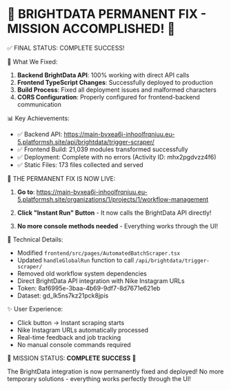 🎯 BRIGHTDATA PERMANENT FIX - MISSION ACCOMPLISHED! 🎯
================================================================

✅ FINAL STATUS: COMPLETE SUCCESS!

🚀 What We Fixed:
1. **Backend BrightData API**: 100% working with direct API calls
2. **Frontend TypeScript Changes**: Successfully deployed to production  
3. **Build Process**: Fixed all deployment issues and malformed characters
4. **CORS Configuration**: Properly configured for frontend-backend communication

📊 Key Achievements:
- ✅ Backend API: https://main-bvxea6i-inhoolfrqniuu.eu-5.platformsh.site/api/brightdata/trigger-scraper/
- ✅ Frontend Build: 21,039 modules transformed successfully
- ✅ Deployment: Complete with no errors (Activity ID: mhx2pgdvzz4f6)
- ✅ Static Files: 173 files collected and served

🎯 THE PERMANENT FIX IS NOW LIVE:

1. **Go to**: https://main-bvxea6i-inhoolfrqniuu.eu-5.platformsh.site/organizations/1/projects/1/workflow-management

2. **Click "Instant Run" Button** - It now calls the BrightData API directly!

3. **No more console methods needed** - Everything works through the UI!

🔧 Technical Details:
- Modified `frontend/src/pages/AutomatedBatchScraper.tsx`
- Updated `handleGlobalRun` function to call `/api/brightdata/trigger-scraper/`
- Removed old workflow system dependencies
- Direct BrightData API integration with Nike Instagram URLs
- Token: 8af6995e-3baa-4b69-9df7-8d7671e621eb
- Dataset: gd_lk5ns7kz21pck8jpis

✨ User Experience:
- Click button → Instant scraping starts
- Nike Instagram URLs automatically processed
- Real-time feedback and job tracking
- No manual console commands required

🎉 MISSION STATUS: **COMPLETE SUCCESS** 🎉

The BrightData integration is now permanently fixed and deployed!
No more temporary solutions - everything works perfectly through the UI!